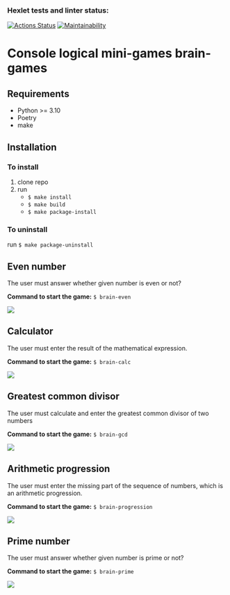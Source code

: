 ### Hexlet tests and linter status:
[![Actions Status](https://github.com/kitXIII/python-project-49/workflows/hexlet-check/badge.svg)](https://github.com/kitXIII/python-project-49/actions)
[![Maintainability](https://api.codeclimate.com/v1/badges/4de0f5c1b05c75e2e302/maintainability)](https://codeclimate.com/github/kitXIII/python-project-49/maintainability)

# Console logical mini-games brain-games


## Requirements

* Python >= 3.10
* Poetry
* make

## Installation

### To install

1. clone repo
2. run
    - `$ make install`
    - `$ make build`
    - `$ make package-install`

### To uninstall

 run `$ make package-uninstall`


## Even number

The user must answer whether given number is even or not?


**Command to start the game:**  `$ brain-even`

![](https://kitxiii.github.io/media/gif/even.gif)


## Calculator

The user must enter the result of the mathematical expression.


**Command to start the game:**  `$ brain-calc`

![](https://kitxiii.github.io/media/gif/calc.gif)


## Greatest common divisor

The user must calculate and enter the greatest common divisor of two numbers


**Command to start the game:**  `$ brain-gcd`

![](https://kitxiii.github.io/media/gif/gcd.gif)


## Arithmetic progression

The user must enter the missing part of the sequence of numbers, which is an arithmetic progression.


**Command to start the game:**  `$ brain-progression`

![](https://kitxiii.github.io/media/gif/progression.gif)


## Prime number

The user must answer whether given number is prime or not?


**Command to start the game:**  `$ brain-prime`

![](https://kitxiii.github.io/media/gif/prime.gif)
